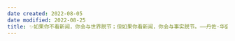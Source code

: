 ```yaml
---
date created: 2022-08-05
date modified: 2022-08-25
title: ✨如果你不看新闻，你会与世界脱节；但如果你看新闻，你会与事实脱节。——丹佐·华盛顿
---
```

